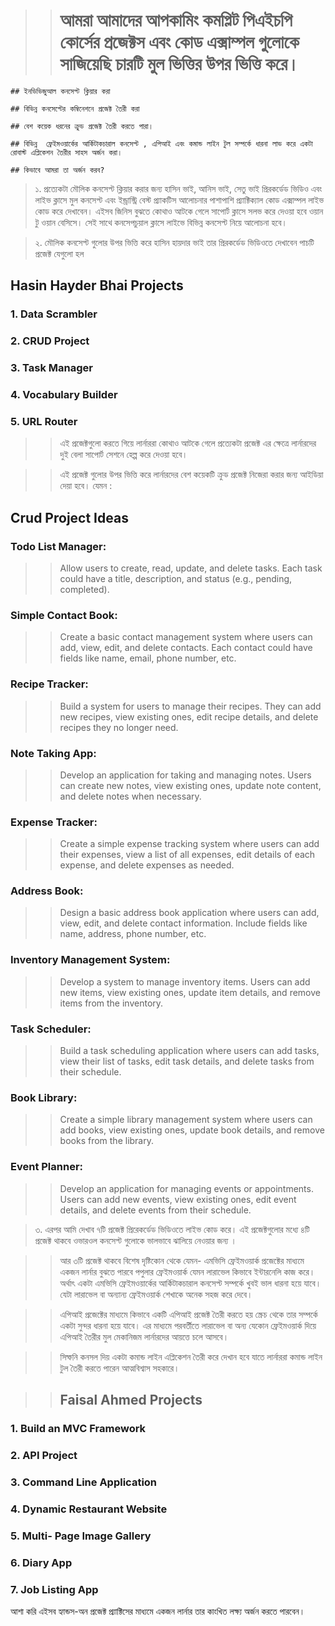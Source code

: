 >> # আমরা আমাদের আপকামিং কমপ্লিট পিএইচপি কোর্সের প্রজেক্টস এবং কোড এক্সাম্পল গুলোকে সাজিয়েছি চারটি মুল ভিত্তির উপর ভিত্তি করে।


    ## ইনডিভিজুআল কনসেপ্ট ক্লিয়ার করা

    ## বিভিন্ন কনসেপ্টের কম্বিনেশনে প্রজেক্ট তৈরী করা

    ## বেশ কয়েক ধরনের ক্রুড প্রজেক্ট তৈরী করতে পারা।

    ## বিভিন্ন  ফ্রেইমওয়ার্কের আর্কিটাকচারাল কনসেপ্ট , এপিআই এবং কমান্ড লাইন টুল সম্পর্কে ধারনা লাভ করে একটা রোবাস্ট এপ্লিকেশন তৈরীর সাহস অর্জন করা।

    ## কিভাবে আমরা তা অর্জন করব?

   > ১. প্রত্যেকটা মৌলিক কনসেপ্ট ক্লিয়ার করার জন্য হাসিন ভাই, আনিস ভাই, সেতু ভাই প্রিরকর্ডেড ভিডিও এবং লাইভ ক্লাসে মুল কনসেপ্ট এবং ইন্ড্রাস্ট্রি বেস্ট প্র্যাকটিস আলোচনার পাশাপাশি প্র্যাক্টিক্যাল কোড এক্সাম্পল লাইভ কোড করে দেখাবেন।  এইসব জিনিস বুঝতে কোথাও আটকে গেলে  সাপোর্ট ক্লাসে সলভ করে দেওয়া হবে ওয়ান টু  ওয়ান বেসিসে। সেই সাথে কনসেপচুয়াল ক্লাসে লাইভে বিভিন্ন কনসেপ্ট নিয়ে আলোচনা হবে।

   > ২. মৌলিক কনসেপ্ট গুলোর উপর ভিত্তি করে হাসিন হায়দার ভাই তার প্রিরকর্ডেড ভিডিওতে দেখাবেন পাচটি প্রজেক্ট যেগুলো হল

          
   ## Hasin Hayder Bhai Projects

   ###  1. Data Scrambler 

   ###  2. CRUD Project 

   ###  3. Task Manager 

   ###  4. Vocabulary Builder

   ###  5. URL Router 

   >> এই প্রজেক্টগুলো করতে গিয়ে লার্নাররা কোথাও আটকে গেলে প্রত্যেকটা প্রজেক্ট এর ক্ষেত্রে লার্নারদের দুই বেলা সাপোর্ট সেশনে হেল্প করে দেওয়া হবে।

   >> এই প্রজেক্ট গুলোর উপর ভিত্তি করে লার্নারদের বেশ কয়েকটি ক্রুড প্রজেক্ট নিজেরা করার জন্য আইডিয়া দেয়া হবে। যেমন : 

## Crud Project Ideas

### Todo List Manager:

 >> Allow users to create, read, update, and delete tasks. Each task could have a title, description, and status (e.g., pending, completed).


 ### Simple Contact Book: 
 
>> Create a basic contact management system where users can add, view, edit, and delete contacts. Each contact could have fields like name, email, phone number, etc.

### Recipe Tracker:

>> Build a system for users to manage their recipes. They can add new recipes, view existing ones, edit recipe details, and delete recipes they no longer need.


###  Note Taking App:

>> Develop an application for taking and managing notes. Users can create new notes, view existing ones, update note content, and delete notes when necessary.


### Expense Tracker: 

>> Create a simple expense tracking system where users can add their expenses, view a list of all expenses, edit details of each expense, and delete expenses as needed.


### Address Book: 

>> Design a basic address book application where users can add, view, edit, and delete contact information. Include fields like name, address, phone number, etc.


### Inventory Management System:

>> Develop a system to manage inventory items. Users can add new items, view existing ones, update item details, and remove items from the inventory.


###  Task Scheduler: 

>>Build a task scheduling application where users can add tasks, view their list of tasks, edit task details, and delete tasks from their schedule.


### Book Library:

>> Create a simple library management system where users can add books, view existing ones, update book details, and remove books from the library.


###  Event Planner: 

>> Develop an application for managing events or appointments. Users can add new events, view existing ones, edit event details, and delete events from their schedule.

> ৩. এরপর আমি দেখাব ৭টি প্রজেক্ট প্রিরেকর্ডেড ভিডিওতে লাইভ কোড করে। এই প্রজেক্টগুলোর মধ্যে ৪টি প্রজেক্ট থাকবে ওভারওল কনসেপ্ট গুলোকে ভালভাবে ঝালিয়ে নেওয়ার জন্য । 

>>আর ৩টি প্রজেক্ট থাকবে বিশেষ দৃষ্টিকোন থেকে যেমন- এমভিসি ফ্রেইমওয়ার্ক প্রজেক্টের মাধ্যমে একজন লার্নার বুঝতে পারবে পপুলার ফ্রেইমওয়ার্ক যেমন লারাভেল কিভাবে ইন্টারনেলি কাজ করে। অর্থাৎ একটা এমভিসি ফ্রেইমওয়ার্কের আর্কিটাকচারাল কনসেপ্ট সম্পর্কে খুবই ভাল ধারনা হয়ে যাবে। যেটা লারাভেল বা অন্যান্য ফ্রেইমওয়ার্ক শেখাকে অনেক সহজ করে দেবে।

>> এপিআই প্রজেক্টের মাধ্যমে কিভাবে একটি এপিআই প্রজেক্ট তৈরী করতে হয় স্ক্রেচ থেকে তার সম্পর্কে একটা সুন্দর ধারনা হয়ে যাবে। এর মাধ্যমে পরবর্তীতে লারাভেল বা অন্য যেকোন ফ্রেইমওয়ার্ক দিয়ে এপিআই তৈরীর মুল মেকানিজম লার্নারদের আয়ত্তে চলে আসবে।

>> সিম্ফনি কনসল দিয় একটা কমান্ড লাইন এপ্লিকেশন তৈরী করে দেখান হবে যাতে লার্নাররা কমান্ড লাইন টুল তৈরী করতে পারেন আত্মবিশ্বাস সহকারে।

>> ## Faisal Ahmed Projects 

   ###  1. Build an MVC Framework
   
   ###  2. API Project
   
   ###  3. Command Line Application

   ###  4. Dynamic Restaurant Website

   ###  5. Multi- Page Image Gallery

   ###  6. Diary App

   ###  7. Job Listing App

   আশা করি এইসব হ্যান্ডস-অন প্রজেক্ট প্র্যাক্টিসের মাধ্যমে একজন লার্নার তার কাংখিত লক্ষ্য অর্জন করতে পারবেন।
   

